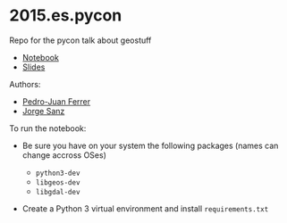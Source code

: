 # 2015.es.pycon
Repo for the pycon talk about geostuff

- [Notebook](http://nbviewer.ipython.org/github/geoinquietosvlc/2015.es.pycon/blob/master/geospatial-python.ipynb) 
- [Slides](http://geoinquietosvlc.github.io/2015.es.pycon/#/)

Authors:

- [Pedro-Juan Ferrer](http://github.com/vehrka)
- [Jorge Sanz](http://github.com/jsanz)

To run the notebook:

- Be sure you have on your system the following packages (names can change accross OSes)

  - `python3-dev`
  - `libgeos-dev`
  - `libgdal-dev`

- Create a Python 3 virtual environment and install `requirements.txt`
